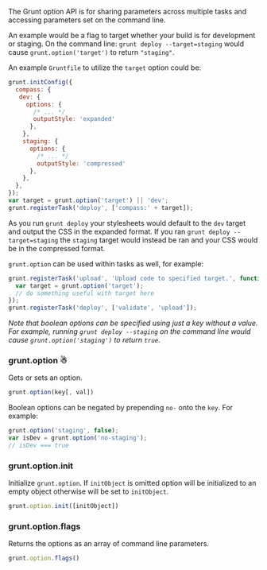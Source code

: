 The Grunt option API is for sharing parameters across multiple tasks and accessing parameters set on the command line.

An example would be a flag to target whether your build is for development or staging. On the command line: `grunt deploy --target=staging` would cause `grunt.option('target')` to return `"staging"`.

An example `Gruntfile` to utilize the `target` option could be:

```javascript
grunt.initConfig({
  compass: {
   dev: {
     options: {
       /* ... */
       outputStyle: 'expanded'
      },
    },
    staging: {
      options: {
        /* ... */
        outputStyle: 'compressed'
      },
    },
  },
});
var target = grunt.option('target') || 'dev';
grunt.registerTask('deploy', ['compass:' + target]);
```

As you run `grunt deploy` your stylesheets would default to the `dev` target and output the CSS in the expanded format. If you ran `grunt deploy --target=staging` the `staging` target would instead be ran and your CSS would be in the compressed format.

`grunt.option` can be used within tasks as well, for example:

```javascript
grunt.registerTask('upload', 'Upload code to specified target.', function(n) {
  var target = grunt.option('target');
  // do something useful with target here
});
grunt.registerTask('deploy', ['validate', 'upload']);
```

_Note that boolean options can be specified using just a key without a value. For example, running `grunt deploy --staging` on the command line would cause `grunt.option('staging')` to return `true`._


### grunt.option ☃
Gets or sets an option.

```javascript
grunt.option(key[, val])
```

Boolean options can be negated by prepending `no-` onto the `key`. For example:

```javascript
grunt.option('staging', false);
var isDev = grunt.option('no-staging');
// isDev === true
```

### grunt.option.init
Initialize `grunt.option`. If `initObject` is omitted option will be initialized to an empty object otherwise will be set to `initObject`.

```javascript
grunt.option.init([initObject])
```

### grunt.option.flags
Returns the options as an array of command line parameters.

```javascript
grunt.option.flags()
```
